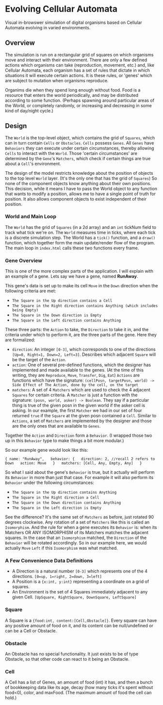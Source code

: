 # Evolving Cellular Automata

Visual in-browswer simulation of digital organisms based on Cellular Automata evolving in varied environments.

## Overview

The simulation is run on a rectangular grid of squares on which organisms move and interact with their environment. There are only a few defined actions which organisms can take (reproduction, movement, etc.) and, like Cellular Automata, each organism has a set of rules that dictate in which situations it will execute certain actions. It is these rules, or 'genes' which are subject to mutation when organisms reproduce.

Organims die when they spend long enough without food. Food is a resource that enters the world periodically, and may be distributed according to some function. (Perhaps spawning around particular areas of the World, or completely randomly, or increasing and decreasing in some kind of day/night cycle.)

## Design

The `World` is the top-level object, which contains the grid of `Squares`, which can in turn contain `Cells` or `Obstacles`. `Cells` possess `Genes`. All `Genes` have `Behaviors` they can execute under certain circumstances, thereby allowing `Cells` to interact with the `World`. Those 'certain circumstances' are determined by the `Gene`'s `Matchers`, which check if certain things are true about a `Cell`'s environment.

The design of the model restricts knowledge about the position of objects to the top level `World` layer. (It's the only one that has the grid of `Squares`) So none of the component objects know anything about their own positions. This decision, while it means I have to pass the World object to any function that wants to modify a position, allows me to have a single point of truth for position. It also allows component objects to exist independent of their position.

### World and Main Loop

The `World` has the grid of `Squares` (in a 2d array) and an `int` tickNum field to track what tick we're on. The `World` measures time in ticks, where each tick is a discrete simulation step. The World has a `tick()` function, and a `draw()` function, which together form the main update/render flow of the program. The main loop in `index.html` calls these two functions every frame.

### Gene Overview

This is one of the more complex parts of the application. I will explain with an example of a gene. Lets say we have a gene, named **RunAway**.

This gene's data is set up to make its cell `Move` in the `Down` direction when the following criteria are met:
* `The Square in the Up direction contains a Cell`
* `The Square in the Right direction contains Anything (which includes being Empty)`
* `The Square in the Down direction is Empty`
* `The Square in the Left direction contains Anything`

These three parts: the `Action` to take, the `Direction` to take it in, and the criteria under which to perform it, are the three parts of the gene. Here they are formalized:
* `direction`: An integer `[0-3]`, which corresponds to one of the directions `[Up=0, Right=1, Down=2, Left=3]`. Describes which adjacent `Square` will be the target of the `Action`.
* `action`: One of several pre-defined functions, which the designer has implemented and made available to the genes. (At the time of this writing, they are `Reproduce`, `Move`, `Transfer`, `Dig`, `Eat`) `Actions` are functions which have the signature: `(cellPosn, targetPosn, world) -> Side Effect of The Action, done by the cell, on the target`
* `matchers`: A set of 4 `Matchers` which are used to check the 4 adjacent `Squares` for certain criteria. A `Matcher` is just a function with the signature: `(posn, world, asker) -> Boolean`. They say if a particular thing is true of the given posn in the given world if the asker cell is asking. In our example, the first `Matcher` we had in our set of four returned `true` if the `Square` at the given posn contained a `Cell`. Similar to `Actions`, a set of `Matchers` are implemented by the designer and those are the only ones that are available to `Genes`.

Together the `Action` and `Direction` form a `Behavior`. (I wrapped those two up in this `Behavior` type to make things a bit more modular.)

So our example gene would look like this:

`{
  name: "RunAway",  
  behavior: {  
             direction: 2, //recall 2 refers to Down  
             action: Move  
            }  
  matchers: [Cell, Any, Empty, Any]  
}`

So what I said about the gene's `Behavior` is true, but it actually will perform its `Behavior` in more than just that case. For example it will also perform its `Behavior` under the following circumstances:

* `The Square in the Up direction contains Anything`
* `The Square in the Right direction a Cell`
* `The Square in the Down direction contains Anything`
* `The Square in the Left direction is Empty`

See the difference? It's the same set of `Matchers` as before, just rotated 90 degrees clockwise. Any rotation of a set of `Matchers` like this is called an `Isomorphism`. And the rule for when a gene executes its `Behavior` is: when its Matchers OR ANY ISOMORPHISM of its Matchers matches the adjacent squares. In the case that an `Isomorphism` matched, the `Direction` of the `Behavior` will be rotated accordingly. So in our example here, we would actually `Move` `Left` if this `Isomorphism` was what matched.

### A Few Convenience Data Definitions
* A Direction is a natural number `[0-3]` which represents one of the 4 directions. `[0=up, 1=right, 2=down, 3=left]`
* A Position is a `{x:int, y:int}` representing a coordinate on a grid of squares.
* An Environment is the set of 4 Squares immediately adjacent to any given Cell. `[UpSquare, RightSquare, DownSquare, LeftSquare]`

### Square
A Square is a `{food:int, content:[Cell,Obstacle]}`. Every square can have any positive amount of food on it, and its content can be null/undefined or can be a Cell or Obstacle.

### Obstacle
An Obstacle has no special functionality. It just exists to be of type Obstacle, so that other code can react to it being an Obstacle.

### Cell
A Cell has a list of Genes, an amount of food (int) it has, and then a bunch of bookkeeping data like its age, decay (how many ticks it's spent without food<0), color, and maxFood. (The maximum amount of food the cell can hold.)